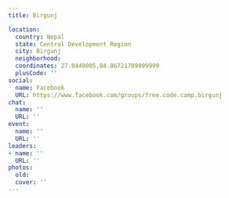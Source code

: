 ```yaml
---
title: Birgunj

location:
  country: Nepal
  state: Central Development Region
  city: Birgunj
  neighborhood: 
  coordinates: 27.0449005,84.86721709999999
  plusCode: ''
social:
  name: Facebook
  URL: https://www.facebook.com/groups/free.code.camp.birgunj
chat:
  name: ''
  URL: ''
event:
  name: ''
  URL: ''
leaders:
- name: ''
  URL: ''
photos:
  old: 
  cover: ''
---
```


